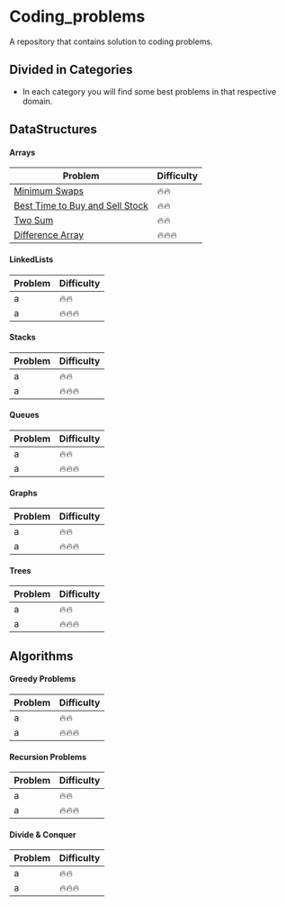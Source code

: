 # Coding_problems
A repository that contains solution to coding problems.

## Divided in Categories
- In each category you will find some best problems in that respective domain.

## DataStructures

#### Arrays

Problem |  Difficulty
------------ | -------------
[Minimum Swaps](https://www.hackerrank.com/challenges/minimum-swaps-2/problem) | :fire::fire:
[Best Time to Buy and Sell Stock](https://leetcode.com/problems/best-time-to-buy-and-sell-stock/) | :fire::fire:
[Two Sum](https://leetcode.com/problems/two-sum/) | :fire::fire:
[Difference Array](https://www.hackerrank.com/challenges/crush/problem) |  :fire::fire::fire:


#### LinkedLists

Problem  | Difficulty
------------ | ------------- 
 a| :fire::fire:
a|  :fire::fire::fire:

#### Stacks

Problem  | Difficulty
------------ | ------------- 
 a| :fire::fire:
a|  :fire::fire::fire:

#### Queues

Problem  | Difficulty
------------ | ------------- 
 a| :fire::fire:
a|  :fire::fire::fire:

#### Graphs

Problem  | Difficulty
------------ | ------------- 
 a| :fire::fire:
a|  :fire::fire::fire:

#### Trees
Problem  | Difficulty
------------ | -------------
 a| :fire::fire:
a|  :fire::fire::fire:

## Algorithms

#### Greedy Problems
Problem  | Difficulty
------------ | -------------
 a| :fire::fire:
a|  :fire::fire::fire:

#### Recursion Problems
Problem  | Difficulty
------------ | ------------- 
 a| :fire::fire:
a|  :fire::fire::fire:

#### Divide & Conquer
Problem  | Difficulty
------------ | ------------- 
 a| :fire::fire:
a|  :fire::fire::fire:

